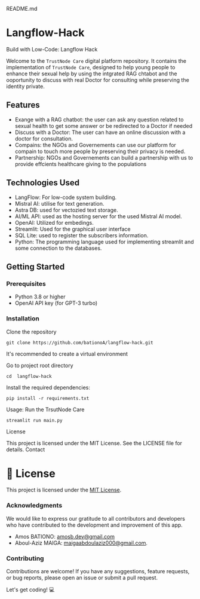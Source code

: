 README.md

# Langflow-Hack 
Build with Low-Code: Langflow Hack 


Welcome to the `TrustNode Care` digital platform repository. It contains the implementation of `TrustNode Care`, designed to help young people to enhance their sexual help by using the intgrated RAG chtabot and the ooportunity to discuss with real Doctor for consulting while preserving the identity private.



## Features

* Exange with a RAG chatbot: the user can ask any question related to sexual health to get some answer or be redirected to a Doctor if needed
* Discuss with a Doctor: The user can have an online discussion with a doctor for consultation.
* Compains: the NGOs and Governements can use our platform for compain to touch more people by preserving their privacy is needed.
* Partnership: NGOs and Governements can build a partnership with us to provide effcients healthcare giving to the populations

## Technologies Used

* LangFlow: For low-code system building.
* Mistral AI: utilise for text generation.
* Astra DB: used for vectozied text storage.
* AI/ML API: used as the hosting server for the used Mistral AI model.
* OpenAI: Utilized for embedings. 
* Streamlit: Used for the graphical user interface 
* SQL Lite: used to register the subscribers information.
* Python: The programming language used for implementing streamlit and some connection to the databases. 

## Getting Started
### Prerequisites

* Python 3.8 or higher
* OpenAI API key (for GPT-3 turbo)


### Installation
Clone the repository
```commandline
git clone https://github.com/bationoA/langflow-hack.git
```

It's recommended to create a virtual environment

Go to project root directory
````commandline
cd  langflow-hack
````

Install the required dependencies:
```commandline
pip install -r requirements.txt
```

Usage: Run the TrsutNode Care
```commandline
streamlit run main.py
```


License

This project is licensed under the MIT License. See the LICENSE file for details.
Contact

# 📝 License
This project is licensed under the [MIT License](LICENSE).

### Acknowledgments

We would like to express our gratitude to all contributors and developers who have contributed to the development and improvement of this app.
* Amos BATIONO: [amosb.dev@gmail.com](mailto:amosb.dev@gmail.com) 
* Aboul-Aziz MAIGA: [maigaabdoulaziz000@gmail.com](mailto:maigaabdoulaziz000@gmail.com).

### Contributing
Contributions are welcome! If you have any suggestions, feature requests, or bug reports, please open an issue or submit a pull request.


Let's get coding! 💻

